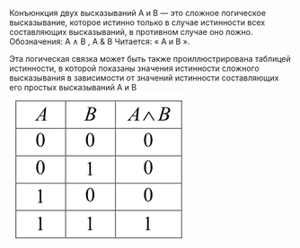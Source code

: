 Конъюнкция двух высказываний A и B — это сложное логическое высказывание, которое истинно только в случае истинности всех составляющих высказываний, в противном случае оно ложно. Обозначения: A ∧ B , A & B Читается: « A и B ».

Эта логическая связка может быть также проиллюстрирована
таблицей истинности, в которой показаны значения истинности
сложного высказывания в зависимости от значений истинности
составляющих его простых высказываний A и B
![](⨺Логика/хранилище/Pasted%20image%2020240202065636.png)